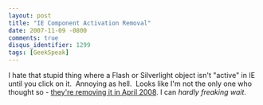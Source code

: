 ```yaml
---
layout: post
title: "IE Component Activation Removal"
date: 2007-11-09 -0800
comments: true
disqus_identifier: 1299
tags: [GeekSpeak]
---
```

I hate that stupid thing where a Flash or Silverlight object isn't
"active" in IE until you click on it.  Annoying as hell.  Looks like I'm
not the only one who thought so - [they're removing it in April
2008](http://blogs.msdn.com/ie/archive/2007/11/08/ie-automatic-component-activation-changes-to-ie-activex-update.aspx).
I can *hardly freaking wait*.
